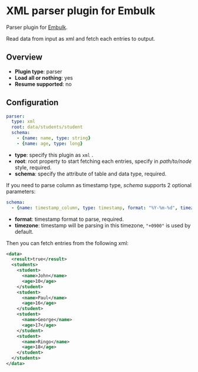 # XML parser plugin for Embulk

Parser plugin for [Embulk](https://github.com/embulk/embulk).

Read data from input as xml and fetch each entries to output.

## Overview

* **Plugin type**: parser
* **Load all or nothing**: yes
* **Resume supported**: no


## Configuration

```yaml
parser:
  type: xml
  root: data/students/student
  schema:
    - {name: name, type: string}
    - {name: age, type: long}
```

- **type**: specify this plugin as `xml` .
- **root**: root property to start fetching each entries, specify in *path/to/node* style, required.
- **schema**: specify the attribute of table and data type, required.

If you need to parse column as timestamp type, *schema* supports 2 optional parameters:

```yaml
schema:
  - {name: timestamp_column, type: timestamp, format: "%Y-%m-%d", timezone: "+0000"}
```
- **format**: timestamp format to parse, required.
- **timezone**: timestamp will be parsing in this timezone, `"+0900"` is used by default.

Then you can fetch entries from the following xml:

```xml
<data>
  <result>true</result>
  <students>
    <student>
      <name>John</name>
      <age>10</age>
    </student>
    <student>
      <name>Paul</name>
      <age>16</age>
    </student>
    <student>
      <name>George</name>
      <age>17</age>
    </student>
    <student>
      <name>Ringo</name>
      <age>18</age>
    </student>
  </students>
</data>
```